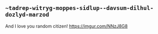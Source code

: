## `~tadrep-witryg-moppes-sidlup--davsum-dilhul-dozlyd-marzod`
And I love you random citizen!
https://imgur.com/NNzJ8G8